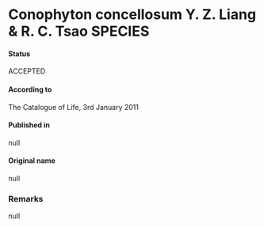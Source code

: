 Conophyton concellosum Y. Z. Liang & R. C. Tsao SPECIES
=======

#### Status
ACCEPTED

#### According to
The Catalogue of Life, 3rd January 2011

#### Published in
null

#### Original name
null

### Remarks
null